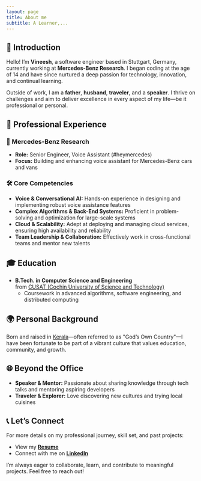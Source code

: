 ```yaml
---
layout: page
title: About me
subtitle: A Learner,...
---
```


## 🌟 Introduction
Hello! I’m **Vineesh**, a software engineer based in Stuttgart, Germany, currently working at **Mercedes-Benz Research**. I began coding at the age of 14 and have since nurtured a deep passion for technology, innovation, and continual learning.

Outside of work, I am a **father**, **husband**, **traveler**, and a **speaker**. I thrive on challenges and aim to deliver excellence in every aspect of my life—be it professional or personal.

## 💼 Professional Experience

### 🚗 Mercedes-Benz Research
- **Role:** Senior Engineer, Voice Assistant (#heymercedes)  
- **Focus:** Building and enhancing voice assistant for Mercedes-Benz cars and vans  

### 🛠️ Core Competencies
- **Voice & Conversational AI:** Hands-on experience in designing and implementing robust voice assistance features  
- **Complex Algorithms & Back-End Systems:** Proficient in problem-solving and optimization for large-scale systems  
- **Cloud & Scalability:** Adept at deploying and managing cloud services, ensuring high availability and reliability  
- **Team Leadership & Collaboration:** Effectively work in cross-functional teams and mentor new talents  

## 🎓 Education
- **B.Tech. in Computer Science and Engineering**  
  from [CUSAT (Cochin University of Science and Technology)](http://www.cusat.nic.in/)  
  - Coursework in advanced algorithms, software engineering, and distributed computing  

## 🌍 Personal Background
Born and raised in [Kerala](https://en.wikipedia.org/wiki/Kerala)—often referred to as "God’s Own Country"—I have been fortunate to be part of a vibrant culture that values education, community, and growth.

## 🌐 Beyond the Office
- **Speaker & Mentor:** Passionate about sharing knowledge through tech talks and mentoring aspiring developers  
- **Traveler & Explorer:** Love discovering new cultures and trying local cuisines  

## 📞 Let’s Connect
For more details on my professional journey, skill set, and past projects:
- View my **[Resume](https://vineeshnp.com/resume/)**  
- Connect with me on **[LinkedIn](http://linkedin.com/in/vineeshnp/)**  

I’m always eager to collaborate, learn, and contribute to meaningful projects. Feel free to reach out!